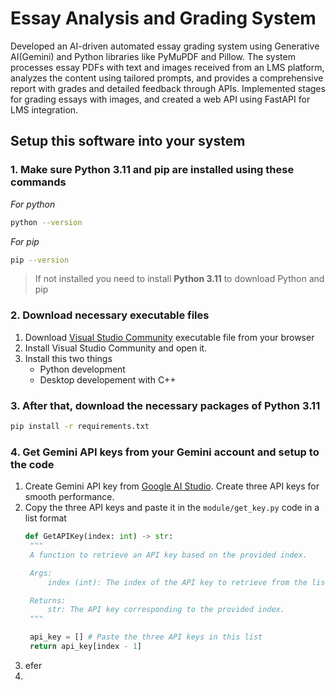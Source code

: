 # Essay Analysis and Grading System

Developed an AI-driven automated essay grading system using Generative AI(Gemini) and Python libraries like PyMuPDF and Pillow. The system processes essay PDFs with text and images received from an LMS platform, analyzes the content using tailored prompts, and provides a comprehensive report with grades and detailed feedback through APIs. Implemented stages for grading essays with images, and created a web API using FastAPI for LMS integration.

## Setup this software into your system

### 1. Make sure Python 3.11 and pip are installed using these commands

*For python*

```bash
python --version
```

*For pip*

```bash
pip --version
```

> If not installed you need to install **Python 3.11** to download Python and pip

### 2. Download necessary executable files

1. Download [Visual Studio Community](https://visualstudio.microsoft.com/downloads/) executable file from your browser
2. Install Visual Studio Community and open it.
3. Install this two things
   -  Python development
   -  Desktop developement with C++

### 3. After that, download the necessary packages of Python 3.11

```bash
pip install -r requirements.txt
```

### 4. Get Gemini API keys from your Gemini account and setup to the code

1. Create Gemini API key from [Google AI Studio](https://aistudio.google.com/app/apikey). Create three API keys for smooth performance.
2. Copy the three API keys and paste it in the `module/get_key.py` code in a list format
   ```python
   def GetAPIKey(index: int) -> str:
    """
    A function to retrieve an API key based on the provided index.

    Args:
        index (int): The index of the API key to retrieve from the list.

    Returns:
        str: The API key corresponding to the provided index.
    """
   
    api_key = [] # Paste the three API keys in this list
    return api_key[index - 1]
   ```
3. efer
4. 

